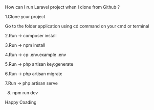 How can I run Laravel project when I clone from Github ?

1.Clone your project

Go to the folder application using cd command on your cmd or terminal

2.Run -> composer install

3.Run -> npm install

4.Run -> cp .env.example .env

5.Run -> php artisan key:generate

6.Run -> php artisan migrate

7.Run -> php artisan serve

8. npm run dev

Happy Coading
